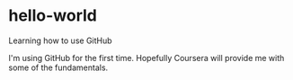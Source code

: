 # hello-world
Learning how to use GitHub

I'm using GitHub for the first time.  Hopefully Coursera will provide me with some of the fundamentals.
